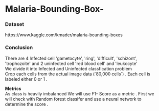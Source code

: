 # Malaria-Bounding-Box-
<h3> Dataset </h3> 
https://www.kaggle.com/kmader/malaria-bounding-boxes
<h3> Conclusion </h3>
There are 4 Infected cell 'gametocyte', 'ring', 'difficult', 'schizont', 'trophozoite' and 2 uninfected cell 'red blood cell' and 'leukocyte'<br>
We divide it into Infected and Uninfected classfication problem <br>
Crop each cells from the actual image data (`80,000 cells`) . Each cell is labeled either 0 or 1 .<br>

<b>Metrics</b><br>
As class is heavily imbalanced We will use F1- Score as a metric . First we will check with Random forest classifer and use a neural network to determine the score . 
